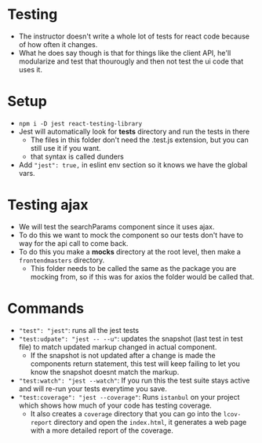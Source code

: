 # Testing

  * The instructor doesn't write a whole lot of tests for react code because of how often it changes.
  * What he does say though is that for things like the client API, he'll modularize and test that thourougly 
    and then not test the ui code that uses it.


# Setup
  * `npm i -D jest react-testing-library`
  * Jest will automatically look for __tests__ directory and run the tests in there
    * The files in this folder don't need the .test.js extension, but you can still use it if you want.
    * that syntax is called dunders
  * Add `"jest": true,` in eslint env section so it knows we have the global vars.


# Testing ajax
  * We will test the searchParams component since it uses ajax.
  * To do this we want to mock the component so our tests don't have to way for the api call to come back.
  * To do this you make a __mocks__ directory at the root level, then make a `frontendmasters` directory.
    * This folder needs to be called the same as the package you are mocking from, so if this was for axios the folder would be called that.

  

# Commands
  * `"test": "jest"`: runs all the jest tests
  * `"test:udpate": "jest -- --u"`: updates the snapshot (last test in test file) to match updated markup changed in actual component.
    * If the snapshot is not updated after a change is made the components return statement, this test will keep failing to let you know
      the snapshot doesnt match the markup.
  * `"test:watch": "jest --watch"`: If you run this the test suite stays active and will re-run your tests everytime you save.
  * `"test:coverage": "jest --coverage"`: Runs `istanbul` on your project which shows how much of your code has testing coverage.
    * It also creates a `coverage` directory that you can go into the `lcov-report` directory and open the `index.html`, it 
      generates a web page with a more detailed report of the coverage.